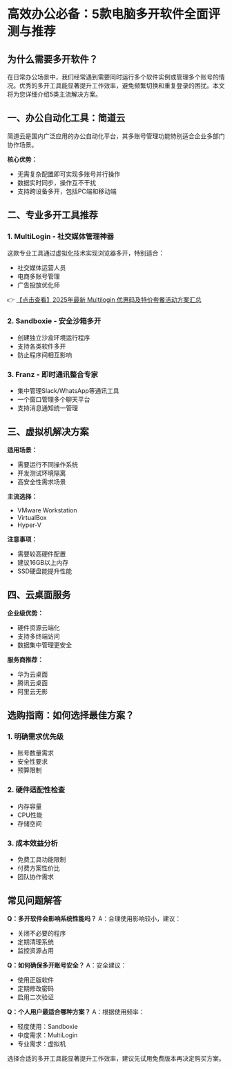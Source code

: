 # 高效办公必备：5款电脑多开软件全面评测与推荐

## 为什么需要多开软件？

在日常办公场景中，我们经常遇到需要同时运行多个软件实例或管理多个账号的情况。优秀的多开工具能显著提升工作效率，避免频繁切换和重复登录的困扰。本文将为您详细介绍5类主流解决方案。

## 一、办公自动化工具：简道云

简道云是国内广泛应用的办公自动化平台，其多账号管理功能特别适合企业多部门协作场景。

**核心优势：**
- 无需复杂配置即可实现多账号并行操作
- 数据实时同步，操作互不干扰
- 支持跨设备多开，包括PC端和移动端

## 二、专业多开工具推荐

### 1. MultiLogin - 社交媒体管理神器
这款专业工具通过虚拟化技术实现浏览器多开，特别适合：
- 社交媒体运营人员
- 电商多账号管理
- 广告投放优化师

👉 [【点击查看】2025年最新 Multilogin 优惠码及特价套餐活动方案汇总](https://bit.ly/multIlogin)

### 2. Sandboxie - 安全沙箱多开
- 创建独立沙盒环境运行程序
- 支持各类软件多开
- 防止程序间相互影响

### 3. Franz - 即时通讯整合专家
- 集中管理Slack/WhatsApp等通讯工具
- 一个窗口管理多个聊天平台
- 支持消息通知统一管理

## 三、虚拟机解决方案

**适用场景：**
- 需要运行不同操作系统
- 开发测试环境隔离
- 高安全性需求场景

**主流选择：**
- VMware Workstation
- VirtualBox
- Hyper-V

**注意事项：**
- 需要较高硬件配置
- 建议16GB以上内存
- SSD硬盘能提升性能

## 四、云桌面服务

**企业级优势：**
- 硬件资源云端化
- 支持多终端访问
- 数据集中管理更安全

**服务商推荐：**
- 华为云桌面
- 腾讯云桌面
- 阿里云无影

## 选购指南：如何选择最佳方案？

### 1. 明确需求优先级
- 账号数量需求
- 安全性要求
- 预算限制

### 2. 硬件适配性检查
- 内存容量
- CPU性能
- 存储空间

### 3. 成本效益分析
- 免费工具功能限制
- 付费方案性价比
- 团队协作需求

## 常见问题解答

**Q：多开软件会影响系统性能吗？**
A：合理使用影响较小，建议：
- 关闭不必要的程序
- 定期清理系统
- 监控资源占用

**Q：如何确保多开账号安全？**
A：安全建议：
- 使用正版软件
- 定期修改密码
- 启用二次验证

**Q：个人用户最适合哪种方案？**
A：根据使用频率：
- 轻度使用：Sandboxie
- 中度需求：MultiLogin
- 专业需求：虚拟机

选择合适的多开工具能显著提升工作效率，建议先试用免费版本再决定购买方案。